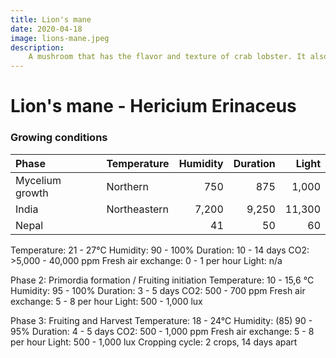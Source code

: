 ```yaml
---
title: Lion's mane
date: 2020-04-18
image: lions-mane.jpeg
description:
    A mushroom that has the flavor and texture of crab lobster. It also has important nutritional and medicinal value
---
```


# Lion's mane - Hericium Erinaceus

### Growing conditions

| Phase | Temperature       | Humidity | Duration | Light |
|:--------|:-------------|-------------:|--------------:|-----------------:|
| Mycelium growth   | Northern     |          750 |           875 |            1,000 |
| India   | Northeastern |        7,200 |         9,250 |           11,300 |
| Nepal   |              |           41 |            50 |               60 |



Temperature: 21 - 27°C
Humidity: 90 - 100%
Duration: 10 - 14 days
CO2: >5,000 - 40,000 ppm
Fresh air exchange: 0 - 1 per hour
Light: n/a

Phase 2: Primordia formation / Fruiting initiation
Temperature: 10 - 15,6 °C
Humidity: 95 - 100%
Duration: 3 - 5 days
CO2: 500 - 700 ppm
Fresh air exchange: 5 - 8 per hour
Light: 500 - 1,000 lux

Phase 3: Fruiting and Harvest
Temperature: 18 - 24°C
Humidity: (85) 90 - 95%
Duration: 4 - 5 days
CO2: 500 - 1,000 ppm
Fresh air exchange: 5 - 8 per hour
Light: 500 - 1,000 lux
Cropping cycle: 2 crops, 14 days apart
